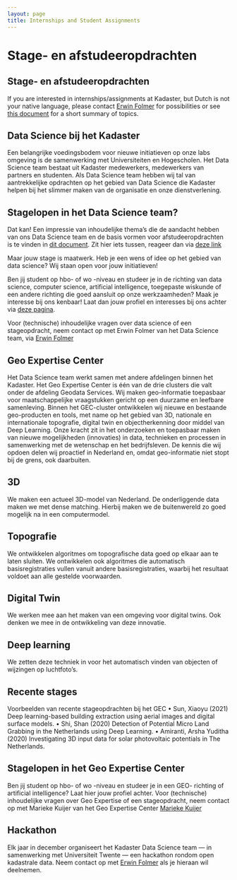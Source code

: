 ```yaml
---
layout: page
title: Internships and Student Assignments
---
```

# Stage- en afstudeeropdrachten

## Stage- en afstudeeropdrachten
If you are interested in internships/assignments at Kadaster, but Dutch is not your native language, please contact <a
href="mailto:Erwin.Folmer@kadaster.nl">Erwin Folmer</a> for possibilities or see <a href="/assets/pdf/Internships_2023.pdf">this document</a> for a short summary of topics.

## Data Science bij het Kadaster
Een belangrijke voedingsbodem voor nieuwe initiatieven op onze labs omgeving is de samenwerking met Universiteiten en Hogescholen. Het Data Science team bestaat uit Kadaster medewerkers, medewerkers van partners en studenten. Als Data Science team hebben wij tal van aantrekkelijke opdrachten op het gebied van Data Science die Kadaster helpen bij het slimmer maken van de organisatie en onze dienstverlening. 

## Stagelopen in het Data Science team?
Dat kan! Een impressie van inhoudelijke thema’s die de aandacht hebben van ons Data Science team en de basis vormen voor afstudeeropdrachten is te vinden in <a href="/assets/pdf/stage_opdrachten_2023.pdf">dit document</a>. Zit hier iets tussen, reageer dan via <a href="https://www.werkenbijhetkadaster.nl/job/Apeldoorn-De-Brug-Stage-in-het-Data-Science-Team-open-sollicitatie/991931701/">deze link</a>

Maar jouw stage is maatwerk. Heb je een wens of idee op het gebied van data science? Wij staan open voor jouw initiatieven!

Ben jij student op hbo- of wo -niveau en studeer je in de richting van data science, computer science, artificial intelligence, toegepaste wiskunde of een andere richting die goed aansluit op onze werkzaamheden? Maak je interesse bij ons kenbaar! Laat dan jouw profiel en interesses bij ons achter via <a href="https://www.werkenbijhetkadaster.nl/job/Apeldoorn-De-Brug-Stage-in-het-Data-Science-Team-open-sollicitatie/991931701/">deze pagina</a>.   

Voor (technische) inhoudelijke vragen over data science of een stageopdracht, neem contact op met Erwin Folmer van het Data Science team, via <a
href="mailto:Erwin.Folmer@kadaster.nl">Erwin Folmer</a>

## Geo Expertise Center
Het Data Science team werkt samen met andere afdelingen binnen het Kadaster. Het Geo Expertise Center is één van de drie clusters die valt onder de afdeling Geodata Services. Wij maken geo-informatie toepasbaar voor maatschappelijke vraagstukken gericht op een duurzame en leefbare samenleving. Binnen het GEC-cluster ontwikkelen wij nieuwe en bestaande geo-producten en tools, met name op het gebied van 3D, nationale en internationale topografie, digital twin en objectherkenning door middel van Deep Learning. Onze kracht zit in het onderzoeken en toepasbaar maken van nieuwe mogelijkheden (innovaties) in data, technieken en processen in samenwerking met de wetenschap en het bedrijfsleven. De kennis die wij opdoen delen wij proactief in Nederland en, omdat geo-informatie niet stopt bij de grens, ook daarbuiten.

## 3D
We maken een actueel 3D-model van Nederland. De onderliggende data maken we met dense matching. Hierbij maken we de buitenwereld zo goed mogelijk na in een computermodel.

## Topografie
We ontwikkelen algoritmes om topografische data goed op elkaar aan te laten sluiten. We ontwikkelen ook algoritmes die automatisch basisregistraties vullen vanuit andere basisregistraties, waarbij het resultaat voldoet aan alle gestelde voorwaarden.

## Digital Twin
We werken mee aan het maken van een omgeving voor digital twins. Ook denken we mee in de ontwikkeling van deze innovatie.

## Deep learning
We zetten deze techniek in voor het automatisch vinden van objecten of wijzingen op luchtfoto’s.

## Recente stages
Voorbeelden van recente stageopdrachten bij het GEC
•	Sun, Xiaoyu (2021) Deep learning-based building extraction using aerial images and digital surface models.
•	Shi, Shan (2020) Detection of Potential Micro Land Grabbing in the Netherlands using Deep Learning.
•	Amiranti, Arsha Yuditha (2020) Investigating 3D input data for solar photovoltaic potentials in The Netherlands.

## Stagelopen in het Geo Expertise Center
Ben jij student op hbo- of wo -niveau en studeer je in een GEO- richting of artificial intelligence? Laat hier  jouw profiel achter. 
Voor (technische) inhoudelijke vragen over Geo Expertise of een stageopdracht, neem contact op met Marieke Kuijer van het Geo Expertise Center <a
href="mailto:Marieke.Kuijer@kadaster.nl">Marieke Kuijer</a>

## Hackathon
Elk jaar in december organiseert het Kadaster Data Science team ― in samenwerking met Universiteit Twente ― een hackathon rondom open kadastrale data. Neem contact op met <a
href="mailto:Erwin.Folmer@kadaster.nl">Erwin Folmer</a> als je hieraan wil deelnemen.
